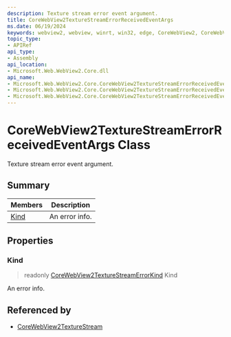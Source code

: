 ```yaml
---
description: Texture stream error event argument.
title: CoreWebView2TextureStreamErrorReceivedEventArgs
ms.date: 06/19/2024
keywords: webview2, webview, winrt, win32, edge, CoreWebView2, CoreWebView2Controller, browser control, edge html, CoreWebView2TextureStreamErrorReceivedEventArgs
topic_type:
- APIRef
api_type:
- Assembly
api_location:
- Microsoft.Web.WebView2.Core.dll
api_name:
- Microsoft.Web.WebView2.Core.CoreWebView2TextureStreamErrorReceivedEventArgs
- Microsoft.Web.WebView2.Core.CoreWebView2TextureStreamErrorReceivedEventArgs.Kind
- Microsoft.Web.WebView2.Core.CoreWebView2TextureStreamErrorReceivedEventArgs.get_Kind
---
```


# CoreWebView2TextureStreamErrorReceivedEventArgs Class



Texture stream error event argument.

## Summary

Members|Description
--|--
[Kind](#kind) | An error info.

## Properties

### Kind

> readonly  [CoreWebView2TextureStreamErrorKind](corewebview2texturestreamerrorkind.md) Kind

An error info.







## Referenced by

- [CoreWebView2TextureStream](corewebview2texturestream.md)
